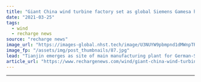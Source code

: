 ```yaml
---
title: "Giant China wind turbine factory set as global Siemens Gamesa hub -  APAC chief"
date: "2021-03-25"
tags: 
  - wind
  - recharge news
source: "recharge news"
image_url: "https://images-global.nhst.tech/image/U3NUYW9pbmpnd1dMWnpTRnFYcjJEaEZqenpZalNOdnY0U2VKL0RFamdIbz0=/nhst/binary/e72dace7bf49ec6a7250278c169fbc1c"
image_fp: "/assets/img/post_thumbnails/87.jpg"
lead: "Tianjin emerges as site of main manufacturing plant for German-Spanish OEM as sales shift to Asia Pacific, regional boss reveals to Recharge"
article_url: "https://www.rechargenews.com/wind/giant-china-wind-turbine-factory-set-as-global-siemens-gamesa-hub-apac-chief/2-1-987677"
---
```


---
